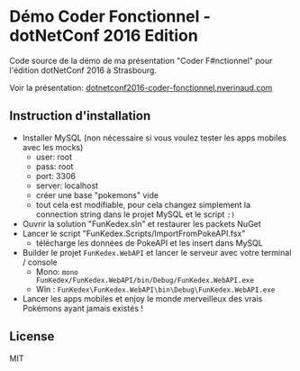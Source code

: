# Démo Coder Fonctionnel - dotNetConf 2016 Edition

Code source de la démo de ma présentation "Coder F#nctionnel" pour l'édition dotNetConf 2016 à Strasbourg.

Voir la présentation: [dotnetconf2016-coder-fonctionnel.nverinaud.com](http://dotnetconf2016-coder-fonctionnel.nverinaud.com)

## Instruction d'installation

- Installer MySQL (non nécessaire si vous voulez tester les apps mobiles avec les mocks)
    * user: root
    * pass: root
    * port: 3306
    * server: localhost
    * créer une base "pokemons" vide
    * tout cela est modifiable, pour cela changez simplement la connection string dans le projet MySQL et le script `:)`
- Ouvrir la solution "FunKedex.sln" et restaurer les packets NuGet
- Lancer le script "FunKedex.Scripts/ImportFromPokeAPI.fsx"
    * télécharge les données de PokeAPI et les insert dans MySQL
- Builder le projet `FunKedex.WebAPI` et lancer le serveur avec votre terminal / console
	* Mono: `mono FunKedex/FunKedex.WebAPI/bin/Debug/FunKedex.WebAPI.exe`
	* Win : `FunKedex\FunKedex.WebAPI\bin\Debug\FunKedex.WebAPI.exe`
- Lancer les apps mobiles et enjoy le monde merveilleux des vrais Pokémons ayant jamais existés !
        
## License

MIT
